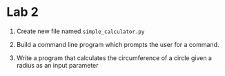 # Lab 2

1. Create new file named `simple_calculator.py`

1. Build a command line program which prompts the user for a command.

1. Write a program that calculates the circumference of a circle given a radius as an input parameter
